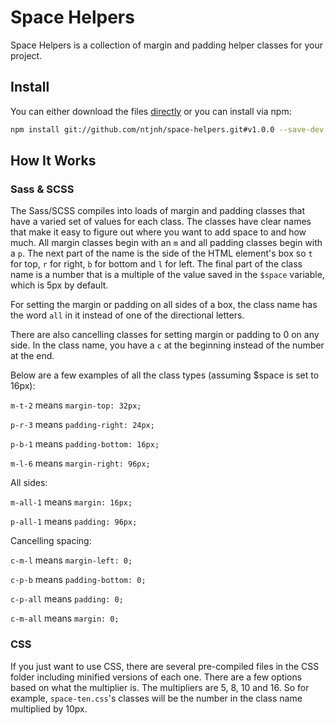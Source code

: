 # Space Helpers

Space Helpers is a collection of margin and padding helper classes for your project.

## Install
You can either download the files [directly](https://github.com/ntjnh/space-helpers/releases) or you can install via npm:

```sh
npm install git://github.com/ntjnh/space-helpers.git#v1.0.0 --save-dev
```

## How It Works

### Sass & SCSS
The Sass/SCSS compiles into loads of margin and padding classes that have a varied set of values for each class. The classes have clear names that make it easy to figure out where you want to add space to and how much. All margin classes begin with an `m` and all padding classes begin with a `p`. The next part of the name is the side of the HTML element's box so `t` for top, `r` for right, `b` for bottom and `l` for left. The final part of the class name is a number that is a multiple of the value saved in the `$space` variable, which is 5px by default.

For setting the margin or padding on all sides of a box, the class name has the word `all` in it instead of one of the directional letters.

There are also cancelling classes for setting margin or padding to 0 on any side. In the class name, you have a `c` at the beginning instead of the number at the end.

Below are a few examples of all the class types (assuming $space is set to 16px):

`m-t-2` means `margin-top: 32px;`

`p-r-3` means `padding-right: 24px;`

`p-b-1` means `padding-bottom: 16px;`

`m-l-6` means `margin-right: 96px;`

All sides:

`m-all-1` means `margin: 16px;`

`p-all-1` means `padding: 96px;`

Cancelling spacing:

`c-m-l` means `margin-left: 0;`

`c-p-b` means `padding-bottom: 0;`

`c-p-all` means `padding: 0;`

`c-m-all` means `margin: 0;`

### CSS
If you just want to use CSS, there are several pre-compiled files in the CSS folder including minified versions of each one. There are a few options based on what the multiplier is. The multipliers are 5, 8, 10 and 16. So for example, `space-ten.css`'s classes will be the number in the class name multiplied by 10px.